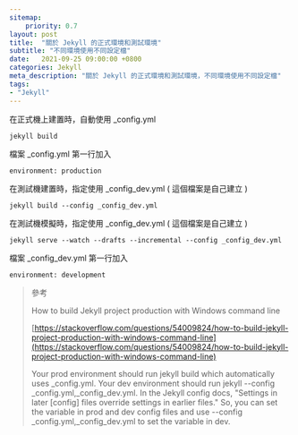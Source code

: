 ```yaml
---
sitemap:
    priority: 0.7
layout: post
title:  "關於 Jekyll 的正式環境和測試環境"
subtitle: "不同環境使用不同設定檔"
date:   2021-09-25 09:00:00 +0800
categories: Jekyll
meta_description: "關於 Jekyll 的正式環境和測試環境，不同環境使用不同設定檔"
tags:
- "Jekyll"
---
```


在正式機上建置時，自動使用 _config.yml

`jekyll build`

檔案 _config.yml 第一行加入

`environment: production`

在測試機建置時，指定使用 _config_dev.yml ( 這個檔案是自己建立 )

`jekyll build --config _config_dev.yml`

在測試機模擬時，指定使用 _config_dev.yml ( 這個檔案是自己建立 )

`jekyll serve --watch --drafts --incremental --config _config_dev.yml`

檔案 _config_dev.yml 第一行加入

`environment: development`

> 參考
>
> How to build Jekyll project production with Windows command line
> 
> [https://stackoverflow.com/questions/54009824/how-to-build-jekyll-project-production-with-windows-command-line](https://stackoverflow.com/questions/54009824/how-to-build-jekyll-project-production-with-windows-command-line)
>
> Your prod environment should run jekyll build which automatically uses _config.yml. Your dev environment should run jekyll <command> --config _config.yml,_config_dev.yml. In the Jekyll config docs, "Settings in later [config] files override settings in earlier files." So, you can set the variable in prod and dev config files and use --config _config.yml,_config_dev.yml to set the variable in dev.